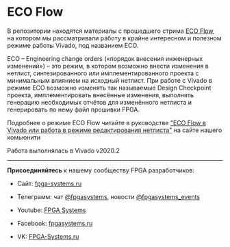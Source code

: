 # ECO Flow
В репозитории находятся материалы с прошедшего стрима [ECO Flow](https://youtu.be/HFzq-c77zNg), на котором мы рассматривали работу в крайне интересном и полезном режиме работы Vivado, под названием ECO. 

ECO – Engineering change orders («порядок внесения инженерных изменений») – это режим, в котором возможно внести изменения в нетлист, синтезированного или имплементированного проекта с минимальным влиянием на исходный нетлист. При работе с Vivado в режиме ECO возможно изменять так называемые Design Checkpoint проекта, имплементировать внесённые изменения, выполнять генерацию необходимых отчётов для изменённого нетлиста и генерировать по нему файл прошивки FPGA. 

Подробнее о режиме ECO Flow читайте в  руководстве ["ECO Flow в Vivado или работа в режиме редактирования нетлиста"](https://fpga-systems.ru/publ/xilinx/xilinx_vivado/eco_flow_v_vivado_ili_rabota_v_rezhime_redaktirovanija_netlista/8-1-0-86) на сайте нашего комьюнити

Работа выполнялась в Vivado v2020.2


**************

**Присоединяйтесь** к нашему сообществу FPGA разработчиков:

* Сайт: [fpga-systems.ru](https://fpga-systems.ru/)

* Телеграмм: чат [@fpgasystems](https://t.me/fpgasystems), новости [@fpgasystems_events](https://t.me/fpgasystems_events)

* Youtube: [FPGA Systems](https://www.youtube.com/c/fpgasystems)

* Facebook: [fpgasystems.ru](https://www.facebook.com/groups/fpgasystems.ru)

* VK: [FPGA-Systems.ru](https://vk.com/club185679360)
